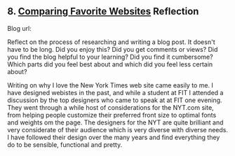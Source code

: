 ## 8. [Comparing Favorite Websites](8_technical_blog/readme.md) Reflection

Blog url: <!-- Blog URL here (remove comment)  -->

Reflect on the process of researching and writing a blog post. It doesn't have to be long. Did you enjoy this? Did you get comments or views? Did you find the blog helpful to your learning? Did you find it cumbersome? Which parts did you feel best about and which did you feel less certain about?


Writing on why I love the New York Times web site came easily to me. I have designed webistes in the past, and while a student at FIT I attended a discussion by the top designers who came to speak at at FIT one evening.
They went through a while host of considerations for the NYT.com site, from helping people customize their preferred front size to optimal fonts and weights om the page.
The designers for the NYT are quite brilliant and very considerate of their audience which is very diverse with diverse needs.
I have followed their design over the many years and find everything they do to be sensible, functional and pretty.
